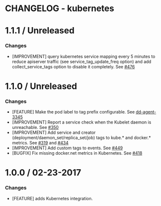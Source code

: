 # CHANGELOG - kubernetes

1.1.1 / Unreleased
==================
### Changes

* [IMPROVEMENT] query kubernetes service mapping every 5 minutes to reduce apiserver traffic (see service_tag_update_freq option) and add collect_service_tags option to disable it completely. See [#476][]

1.1.0 / Unreleased
==================
### Changes

* [FEATURE] Make the pod label to tag prefix configurable. See [dd-agent-3345](https://github.com/DataDog/dd-agent/pull/3345)
* [IMPROVEMENT] Report a service check when the Kubelet daemon is unreachable. See [#350][]
* [IMPROVEMENT] Add service and creator (deployment/daemon_set/replica_set/job) tags to kube.* and docker.* metrics. See [#319][] and [#434][]
* [IMPROVEMENT] Add custom tags to events. See [#449][]
* [BUGFIX] Fix missing docker.net metrics in Kubernetes. See [#418][]

1.0.0 / 02-23-2017
==================

### Changes

* [FEATURE] adds Kubernetes integration.

<!--- The following link definition list is generated by PimpMyChangelog --->
[#319]: https://github.com/DataDog/integrations-core/issues/319
[#350]: https://github.com/DataDog/integrations-core/issues/350
[#418]: https://github.com/DataDog/integrations-core/issues/418
[#434]: https://github.com/DataDog/integrations-core/issues/434
[#449]: https://github.com/DataDog/integrations-core/issues/449
[#476]: https://github.com/DataDog/integrations-core/issues/476